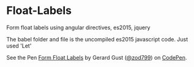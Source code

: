 # Float-Labels
Form float labels using angular directives, es2015, jquery

The babel folder and file is the uncompiled es2015 javascript code. Just used 'Let'

<p data-height="268" data-theme-id="0" data-slug-hash="pgZRMM" data-default-tab="js" data-user="zod799" class='codepen'>See the Pen <a href='http://codepen.io/zod799/pen/pgZRMM/'>Form Float Labels</a> by Gerard Gust (<a href='http://codepen.io/zod799'>@zod799</a>) on <a href='http://codepen.io'>CodePen</a>.</p>
<script async src="//assets.codepen.io/assets/embed/ei.js"></script>
